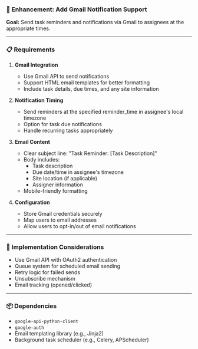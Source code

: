 ### 🔔 Enhancement: Add Gmail Notification Support

**Goal:**
Send task reminders and notifications via Gmail to assignees at the appropriate times.

---

### 📋 Requirements

1. **Gmail Integration**
   - Use Gmail API to send notifications
   - Support HTML email templates for better formatting
   - Include task details, due times, and any site information

2. **Notification Timing**
   - Send reminders at the specified reminder_time in assignee's local timezone
   - Option for task due notifications
   - Handle recurring tasks appropriately

3. **Email Content**
   - Clear subject line: "Task Reminder: [Task Description]"
   - Body includes:
     - Task description
     - Due date/time in assignee's timezone
     - Site location (if applicable)
     - Assigner information
   - Mobile-friendly formatting

4. **Configuration**
   - Store Gmail credentials securely
   - Map users to email addresses
   - Allow users to opt-in/out of email notifications

---

### 🔧 Implementation Considerations

- Use Gmail API with OAuth2 authentication
- Queue system for scheduled email sending
- Retry logic for failed sends
- Unsubscribe mechanism
- Email tracking (opened/clicked)

---

### 📦 Dependencies

- `google-api-python-client`
- `google-auth`
- Email templating library (e.g., Jinja2)
- Background task scheduler (e.g., Celery, APScheduler)